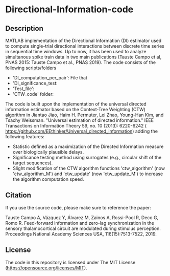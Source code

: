 # Directional-Information-code

## Description

MATLAB implementation of the Directional Information (DI) estimator used to compute single-trial directional interactions between discrete time series in sequential time windows. Up to now, it has been used  to analyze simultanous spike train data in two  main publications (Tauste Campo et al, PNAS 2015: Tauste Campo et al., PNAS 2019). The code consists of the following scripts/folders
- 'DI_computation_per_pair': File that 
- 'DI_significance_test: 
- 'Test_file': 
- 'CTW_code' folder: 


The code is built upon the implementation of the universal directed information estimator based on the Context-Tree Weighting (CTW) algorithm in Jiantao Jiao, Haim H. Permuter, Lei Zhao, Young-Han Kim, and Tsachy Weissman. "Universal estimation of directed information." IEEE Transactions on Information Theory 59, no. 10 (2013): 6220-6242 ( https://github.com/EEthinker/Universal_directed_information) adding the following features:
- Statistic defined as a maximization of the Directed Information measure over biologically plausible delays.
- Significance testing method using surrogates (e.g., circular shift of the target sequences).
- Slight modification of the CTW algorithm functions 'ctw_algorithm' (now 'ctw_algorithm_M') and 'ctw_update' (now 'ctw_update_M') to increase the algorithm computation speed. 



## Citation
If you use the source code, please make sure to reference the paper:

Tauste Campo A, Vázquez Y, Álvarez M, Zainos A, Rossi-Pool R, Deco G, Romo R.  Feed-forward information and zero-lag synchronization in the sensory thalamocortical circuit are modulated during stimulus perception. Proceedings National Academy Sciences USA, 116(15):7513-7522, 2019.


## License
The code in this repository is licensed under The MIT License (https://opensource.org/licenses/MIT).
